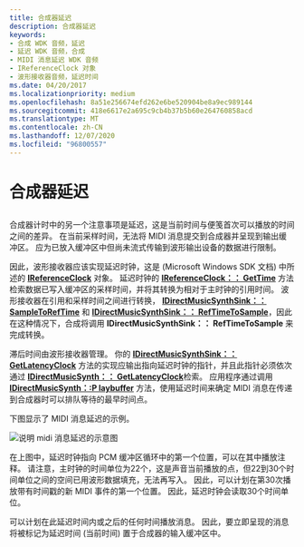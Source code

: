 ```yaml
---
title: 合成器延迟
description: 合成器延迟
keywords:
- 合成 WDK 音频，延迟
- 延迟 WDK 音频，合成
- MIDI 消息延迟 WDK 音频
- IReferenceClock 对象
- 波形接收器音频，延迟时间
ms.date: 04/20/2017
ms.localizationpriority: medium
ms.openlocfilehash: 8a51e256674efd262e6be520904be8a9ec989144
ms.sourcegitcommit: 418e6617e2a695c9cb4b37b5b60e264760858acd
ms.translationtype: MT
ms.contentlocale: zh-CN
ms.lasthandoff: 12/07/2020
ms.locfileid: "96800557"
---
```

# <a name="synthesizer-latency"></a>合成器延迟


## <span id="synthesizer_latency"></span><span id="SYNTHESIZER_LATENCY"></span>


合成器计时中的另一个注意事项是延迟，这是当前时间与便笺首次可以播放的时间之间的差异。 在当前采样时间，无法将 MIDI 消息提交到合成器并呈现到输出缓冲区。 应为已放入缓冲区中但尚未流式传输到波形输出设备的数据进行限制。

因此，波形接收器应该实现延迟时钟，这是 (Microsoft Windows SDK 文档) 中所述的 [**IReferenceClock**](/windows/desktop/wmformat/ireferenceclock) 对象。 延迟时钟的 [**IReferenceClock：： GetTime**](/previous-versions//dd551385(v=vs.85)) 方法检索数据已写入缓冲区的采样时间，并将其转换为相对于主时钟的引用时间。 波形接收器在引用和采样时间之间进行转换， [**IDirectMusicSynthSink：： SampleToRefTime**](/windows/win32/api/dmusics/nf-dmusics-idirectmusicsynthsink-sampletoreftime) 和 [**IDirectMusicSynthSink：： RefTimeToSample**](/windows/win32/api/dmusics/nf-dmusics-idirectmusicsynthsink-reftimetosample)，因此在这种情况下，合成将调用 **IDirectMusicSynthSink：： RefTimeToSample** 来完成转换。

滞后时间由波形接收器管理。 你的 [**IDirectMusicSynthSink：： GetLatencyClock**](/windows/win32/api/dmusics/nf-dmusics-idirectmusicsynthsink-getlatencyclock) 方法的实现应输出指向延迟时钟的指针，并且此指针必须依次通过 [**IDirectMusicSynth：： GetLatencyClock**](/windows/win32/api/dmusics/nf-dmusics-idirectmusicsynth-getlatencyclock)检索。 应用程序通过调用 [**IDirectMusicSynth：:P laybuffer**](/windows/win32/api/dmusics/nf-dmusics-idirectmusicsynth-playbuffer) 方法，使用延迟时间来确定 MIDI 消息在传递到合成器时可以排队等待的最早时间点。

下图显示了 MIDI 消息延迟的示例。

![说明 midi 消息延迟的示意图](images/dmclock.png)

在上图中，延迟时钟指向 PCM 缓冲区循环中的第一个位置，可以在其中播放注释。 请注意，主时钟的时间单位为22个，这是声音当前播放的点，但22到30个时间单位之间的空间已用波形数据填充，无法再写入。 因此，可以计划在第30次播放带有时间戳的新 MIDI 事件的第一个位置。 因此，延迟时钟会读取30个时间单位。

可以计划在此延迟时间内或之后的任何时间播放消息。 因此，要立即呈现的消息将被标记为延迟时间 (当前时间) 置于合成器的输入缓冲区中。

 

